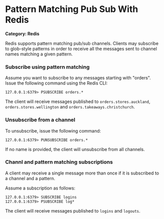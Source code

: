# Pattern Matching Pub Sub With Redis

__Category: Redis__

Redis supports pattern matching pub/sub channels. Clients may subscribe to glob-style patterns in order to receive all the messages sent to channel names matching a given pattern.

### Subscribe using pattern matching 

Assume you want to subscribe to any messages starting with "orders". Issue the following command using the Redis CLI:

```shell
127.0.0.1:6379> PSUBSCRIBE orders.*
```

The client will receive messages published to `orders.stores.auckland`, `orders.stores.wellington` and `orders.takeaways.christchurch`.

### Unsubscribe from a channel

To unsubscribe, issue the following command:

```shell
127.0.0.1:6379> PUNSUBSCRIBE orders.*
```

If no name is provided, the client will unsubscribe from all channels.

### Channl and pattern matching subscriptions

A client may receive a single message more than once if it is subscribed to a channel and a pattern.

Assume a subscription as follows:

```shell
127.0.0.1:6379> SUBSCRIBE logins
127.0.0.1:6379> PSUBSCRIBE log*
```

The client will receive messages published to `logins` and `logouts`.
